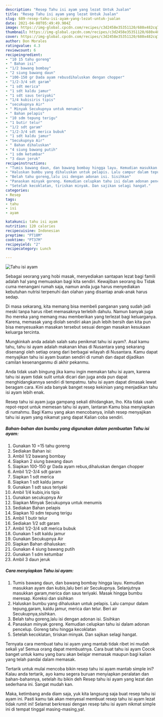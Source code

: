 ```yaml
---
description: "Resep Tahu isi ayam yang lezat Untuk Jualan"
title: "Resep Tahu isi ayam yang lezat Untuk Jualan"
slug: 689-resep-tahu-isi-ayam-yang-lezat-untuk-jualan
date: 2021-04-08T05:49:49.904Z
image: https://img-global.cpcdn.com/recipes/c3d2458e35351120/680x482cq70/tahu-isi-ayam-foto-resep-utama.jpg
thumbnail: https://img-global.cpcdn.com/recipes/c3d2458e35351120/680x482cq70/tahu-isi-ayam-foto-resep-utama.jpg
cover: https://img-global.cpcdn.com/recipes/c3d2458e35351120/680x482cq70/tahu-isi-ayam-foto-resep-utama.jpg
author: Don Morales
ratingvalue: 4.3
reviewcount: 6
recipeingredient:
- "10 15 tahu goreng"
- " Bahan isi"
- "1/2 bawang bombay"
- "2 siung bawang daun"
- "100-150 gr Dada ayam rebusdihaluskan dengan chopper"
- "1/2-3/4 sdt garam"
- "1 sdt merica"
- "1 sdt kaldu jamur"
- "1 sdt saus teriyaki"
- "1/4 kubisiris tipis"
- "secukupnya Air"
- " Minyak Secukupnya untuk menumis"
- " Bahan pelapis"
- "10 sdm tepung terigu"
- "1 butir telur"
- "1/2 sdt garam"
- "1/2-3/4 sdt merica bubuk"
- "1 sdt kaldu jamur"
- "Secukupnya Air"
- " Bahan dihaluskan"
- "4 siung bawang putih"
- "1 sdm ketumbar"
- "3 daun jeruk"
recipeinstructions:
- "Tumis bawang daun, dan bawang bombay hingga layu. Kemudian masukkan ayam dan kubis,lalu beri air Secukupnya. Selanjutnya masukkan garam,merica dan saus teriyaki. Masak hingga bumbu meresap. Koreksi dan sisihkan"
- "Haluskan bumbu yang dihaluskan untuk pelapis. Lalu campur dalam tepung,garam, kaldu jamur, merica dan telur. Beri air Secukupnya,sisihkan."
- "Belah tahu goreng,lalu isi dengan adonan isi. Sisihkan"
- "Panaskan minyak goreng. Kemudian celupkan tahu isi dalam adonan pencelup. Goreng tahu hingga kecoklatan"
- "Setelah kecoklatan, tiriskan minyak. Dan sajikan selagi hangat."
categories:
- Resep
tags:
- tahu
- isi
- ayam

katakunci: tahu isi ayam 
nutrition: 120 calories
recipecuisine: Indonesian
preptime: "PT18M"
cooktime: "PT37M"
recipeyield: "2"
recipecategory: Lunch

---
```



![Tahu isi ayam](https://img-global.cpcdn.com/recipes/c3d2458e35351120/680x482cq70/tahu-isi-ayam-foto-resep-utama.jpg)

Sebagai seorang yang hobi masak, menyediakan santapan lezat bagi famili adalah hal yang memuaskan bagi kita sendiri. Kewajiban seorang ibu Tidak cuma menangani rumah saja, namun anda juga harus menyediakan kebutuhan nutrisi terpenuhi dan olahan yang disantap anak-anak harus sedap.

Di masa  sekarang, kita memang bisa membeli panganan yang sudah jadi meski tanpa harus ribet memasaknya terlebih dahulu. Namun banyak juga lho mereka yang memang mau memberikan yang terlezat bagi keluarganya. Karena, memasak yang diolah sendiri akan jauh lebih bersih dan kita pun bisa menyesuaikan masakan tersebut sesuai dengan masakan kesukaan keluarga tercinta. 



Mungkinkah anda adalah salah satu penikmat tahu isi ayam?. Asal kamu tahu, tahu isi ayam adalah makanan khas di Nusantara yang sekarang disenangi oleh setiap orang dari berbagai wilayah di Nusantara. Kamu dapat menyajikan tahu isi ayam buatan sendiri di rumah dan dapat dijadikan camilan kesenanganmu di akhir pekanmu.

Anda tidak usah bingung jika kamu ingin memakan tahu isi ayam, karena tahu isi ayam tidak sulit untuk dicari dan juga anda pun dapat menghidangkannya sendiri di tempatmu. tahu isi ayam dapat dimasak lewat beragam cara. Kini ada banyak banget resep kekinian yang menjadikan tahu isi ayam lebih enak.

Resep tahu isi ayam juga gampang sekali dihidangkan, lho. Kita tidak usah repot-repot untuk memesan tahu isi ayam, lantaran Kamu bisa menyiapkan di rumahmu. Bagi Kamu yang akan mencobanya, inilah resep menyajikan tahu isi ayam yang nikamat yang dapat Kalian coba sendiri.

<!--inarticleads1-->

##### Bahan-bahan dan bumbu yang digunakan dalam pembuatan Tahu isi ayam:

1. Gunakan 10 =15 tahu goreng
1. Sediakan  Bahan isi:
1. Ambil 1/2 bawang bombay
1. Siapkan 2 siung bawang daun
1. Siapkan 100-150 gr Dada ayam rebus,dihaluskan dengan chopper
1. Ambil 1/2-3/4 sdt garam
1. Siapkan 1 sdt merica
1. Siapkan 1 sdt kaldu jamur
1. Gunakan 1 sdt saus teriyaki
1. Ambil 1/4 kubis,iris tipis
1. Gunakan secukupnya Air
1. Siapkan  Minyak Secukupnya untuk menumis
1. Sediakan  Bahan pelapis
1. Siapkan 10 sdm tepung terigu
1. Ambil 1 butir telur
1. Sediakan 1/2 sdt garam
1. Ambil 1/2-3/4 sdt merica bubuk
1. Gunakan 1 sdt kaldu jamur
1. Gunakan Secukupnya Air
1. Siapkan  Bahan dihaluskan:
1. Gunakan 4 siung bawang putih
1. Gunakan 1 sdm ketumbar
1. Ambil 3 daun jeruk




<!--inarticleads2-->

##### Cara menyiapkan Tahu isi ayam:

1. Tumis bawang daun, dan bawang bombay hingga layu. Kemudian masukkan ayam dan kubis,lalu beri air Secukupnya. Selanjutnya masukkan garam,merica dan saus teriyaki. Masak hingga bumbu meresap. Koreksi dan sisihkan
1. Haluskan bumbu yang dihaluskan untuk pelapis. Lalu campur dalam tepung,garam, kaldu jamur, merica dan telur. Beri air Secukupnya,sisihkan.
1. Belah tahu goreng,lalu isi dengan adonan isi. Sisihkan
1. Panaskan minyak goreng. Kemudian celupkan tahu isi dalam adonan pencelup. Goreng tahu hingga kecoklatan
1. Setelah kecoklatan, tiriskan minyak. Dan sajikan selagi hangat.




Ternyata cara membuat tahu isi ayam yang mantab tidak ribet ini mudah sekali ya! Semua orang dapat membuatnya. Cara buat tahu isi ayam Cocok banget untuk kamu yang baru akan belajar memasak maupun bagi kalian yang telah pandai dalam memasak.

Tertarik untuk mulai mencoba bikin resep tahu isi ayam mantab simple ini? Kalau anda tertarik, ayo kamu segera buruan menyiapkan peralatan dan bahan-bahannya, setelah itu bikin deh Resep tahu isi ayam yang lezat dan sederhana ini. Sangat mudah kan. 

Maka, ketimbang anda diam saja, yuk kita langsung saja buat resep tahu isi ayam ini. Pasti kamu tak akan menyesal membuat resep tahu isi ayam lezat tidak rumit ini! Selamat berkreasi dengan resep tahu isi ayam nikmat simple ini di tempat tinggal masing-masing,ya!.

